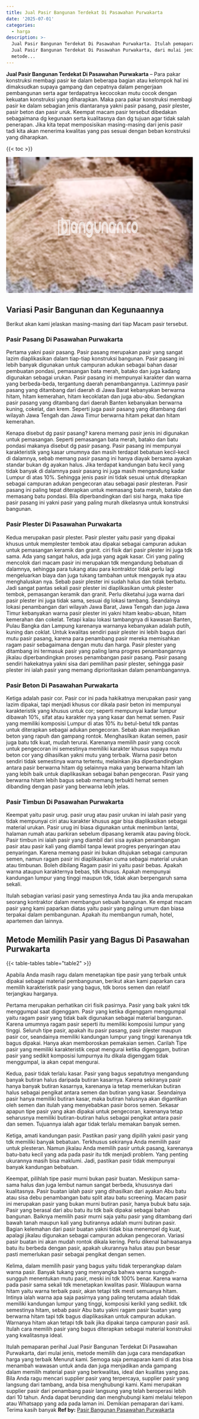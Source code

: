 ```yaml
---
title: Jual Pasir Bangunan Terdekat Di Pasawahan Purwakarta
date: '2025-07-01'
categories:
  - harga
description: >-
  Jual Pasir Bangunan Terdekat Di Pasawahan Purwakarta. Itulah pemaparan perihal
  Jual Pasir Bangunan Terdekat Di Pasawahan Purwakarta, dari mulai jenis,
  metode...
---
```


**Jual Pasir Bangunan Terdekat Di Pasawahan Purwakarta** – Para pakar konstruksi membagi pasir ke dalam beberapa bagian atau kelompok hal ini dimaksudkan supaya gampang dan cepatnya dalam pengerjaan pembangunan serta agar terdapatnya kecocokan mutu cocok dengan kekuatan konstruksi yang diharapkan. Maka para pakar konstruksi membagi pasir ke dalam sebagian jenis diantaranya yakni pasir pasang, pasir plester, pasir beton dan pasir uruk. Keempat macam pasir tersebut dibedakan sebagaimana dg kegunaan serta kualitasnya dan dg tujuan agar tidak salah penerapan. Jika kita tepat memposisikan masing-masing dari jenis pasir tadi kita akan menerima kwalitas yang pas sesuai dengan beban konstruksi yang diharapkan.

{{< toc >}}

![Jual Pasir Bangunan Terdekat Di Pasawahan Purwakarta](/images/jual-pasir-bangunan-37.png)

## Variasi Pasir Bangunan dan Kegunaannya

Berikut akan kami jelaskan masing-masing dari tiap Macam pasir tersebut.

### Pasir Pasang Di Pasawahan Purwakarta

Pertama yakni pasir pasang. Pasir pasang merupakan pasir yang sangat lazim diaplikasikan dalam tiap-tiap konstruksi bangunan. Pasir pasang ini lebih banyak digunakan untuk campuran adukan sebagai bahan dasar pembuatan pondasi, pemasangan bata merah, batako dan juga kadang digunakan sebagai urukan. Pasir pasang ini mempunyai karakter dan warna yang berbeda-beda, tergantung daerah penambangannya. Lazimnya pasir pasang yang ditambang dari daerah di Jawa Barat kebanyakan berwarna hitam, hitam kemerahan, hitam kecoklatan dan juga abu-abu. Sedangkan pasir pasang yang ditambang dari daerah Banten kebanyakan berwarna kuning, cokelat, dan krem. Seperti juga pasir pasang yang ditambang dari wilayah Jawa Tengah dan Jawa Timur berwarna hitam pekat dan hitam kemerahan.

Kenapa disebut dg pasir pasang? karena memang pasir jenis ini digunakan untuk pemasangan. Seperti pemasangan bata merah, batako dan batu pondasi makanya disebut dg pasir pasang. Pasir pasang ini mempunyai karakteristik yang kasar umumnya dan masih terdapat bebatuan kecil-kecil di dalamnya, sebab memang pasir pasang ini hanya diayak bersama ayakan standar bukan dg ayakan halus. Jika terdapat kandungan batu kecil yang tidak banyak di dalamnya pasir pasang ini juga masih mengandung kadar Lumpur di atas 10%. Sehingga jenis pasir ini tidak sesuai untuk diterapkan sebagai campuran adukan pengecoran atau sebagai pasir plesteran. Pasir pasang ini paling tepat diterapkan untuk memasang bata merah, batako dan memasang batu pondasi. Bila diperbandingkan dari sisi harga, maka tipe pasir pasang ini yakni pasir yang paling murah dikelasnya untuk konstruksi bangunan.

### Pasir Plester Di Pasawahan Purwakarta

Kedua merupakan pasir plester. Pasir plester yaitu pasir yang dipakai khusus untuk memplester tembok atau dipakai sebagai campuran adukan untuk pemasangan keramik dan granit. ciri fisik dari pasir plester ini juga tdk sama. Ada yang sangat halus, ada juga yang agak kasar. Ciri yang paling mencolok dari macam pasir ini merupakan tdk mengandung bebatuan di dalamnya, sehingga para tukang atau para kontraktor tidak perlu lagi mengeluarkan biaya dan juga tukang tambahan untuk mengayak nya atau menghaluskan nya. Sebab pasir plester ini sudah halus dan tidak berbatu. Jadi sangat pantas sekali pasir plester ini diaplikasikan untuk plester tembok, pemasangan keramik dan granit. Perlu diketahui juga warna dari pasir plester ini juga tidak sama, sesuai dg lokasi tambang. Seandainya lokasi penambangan dari wilayah Jawa Barat, Jawa Tengah dan juga Jawa Timur kebanyakan warna pasir plester ini yakni hitam keabu-abuan, hitam kemerahan dan cokelat. Tetapi kalau lokasi tambangnya di kawasan Banten, Pulau Bangka dan Lampung karenanya warnanya kebanyakan adalah putih, kuning dan coklat. Untuk kwalitas sendiri pasir plester ini lebih bagus dari mutu pasir pasang, karena para penambang pasir mereka memisahkan ragam pasir sebagaimana dengan mutu dan harga. Pasir plester yang ditambang ini termasuk pasir yang paling lama progres penambangannya jikalau diperbandingkan proses penambangan pasir pasang. Pasir pasang sendiri hakekatnya yakni sisa dari pemilihan pasir plester, sehingga pasir plester ini ialah pasir yang memang diprioritaskan dalam penambangannya.

### Pasir Beton Di Pasawahan Purwakarta

Ketiga adalah pasir cor. Pasir cor ini pada hakikatnya merupakan pasir yang lazim dipakai, tapi menjadi khusus cor dikala pasir beton ini mempunyai karakteristik yang khusus untuk cor; seperti mempunyai kadar lumpur dibawah 10%, sifat atau karakter nya yang kasar dan hemat semen. Pasir yang memiliki komposisi Lumpur di atas 10% itu betul-betul tdk pantas untuk diterapkan sebagai adukan pengecoran. Sebab akan menjadikan beton yang rapuh dan gampang rontok. Menghasilkan ikatan semen, pasir juga batu tdk kuat, mudah terurai. Karenanya memilih pasir yang cocok untuk pengecoran ini semestinya memiliki karakter khusus supaya mutu beton cor yang dihasilkan yakni mutu yang terbaik. Warna pasir beton sendiri tidak semestinya warna tertentu, melainkan jika diperbandingkan antara pasir berwarna hitam dg selainnya maka yang berwarna hitam lah yang lebih baik untuk diaplikasikan sebagai bahan pengecoran. Pasir yang berwarna hitam lebih bagus sebab memang terbukti hemat semen dibanding dengan pasir yang berwarna lebih jelas.

### Pasir Timbun Di Pasawahan Purwakarta

Keempat yaitu pasir urug. pasir urug atau pasir urukan ini ialah pasir yang tidak mempunyai ciri atau karakter khusus agar bisa diaplikasikan sebagai material urukan. Pasir urug ini biasa digunakan untuk menimbun lantai, halaman rumah atau parkiran sebelum dipasang keramik atau paving block. Pasir timbun ini ialah pasir yang diambil dari sisa ayakan penambangan pasir atau pasir kali yang diambil tanpa lewat progres penyaringan atau penyaringan. Karena memang pasir ini bukan ditujukan sebagai campuran semen, namun ragam pasir ini diaplikasikan cuma sebagai material urukan atau timbunan. Boleh dibilang Ragam pasir ini yaitu pasir bebas. Apakah warna ataupun karakternya bebas, tdk khusus. Apakah mempunyai kandungan lumpur yang tinggi maupun tdk, tidak akan berpengaruh sama sekali.

Itulah sebagian variasi pasir yang semestinya Anda tau jika anda merupakan seorang kontraktor dalam membangun sebuah bangunan. Ke empat macam pasir yang kami paparkan diatas yaitu pasir yang paling umum dan biasa terpakai dalam pembangunan. Apakah itu membangun rumah, hotel, apartemen dan lainnya.

## Metode Memilih Pasir yang Bagus Di Pasawahan Purwakarta

{{< table-tables table="table2" >}}

Apabila Anda masih ragu dalam menetapkan tipe pasir yang terbaik untuk dipakai sebagai material pembangunan, berikut akan kami paparkan cara memilih karakteristik pasir yang bagus, tdk boros semen dan relatif terjangkau harganya.

Pertama merupakan perhatikan ciri fisik pasirnya. Pasir yang baik yakni tdk menggumpal saat digenggam. Pasir yang ketika digenggam menggumpal yaitu ragam pasir yang tidak baik digunakan sebagai material bangunan. Karena umumnya ragam pasir seperti itu memiliki komposisi lumpur yang tinggi. Seluruh tipe pasir, apakah itu pasir pasang, pasir plester maupun pasir cor, seandainya memiliki kandungan lumpur yang tinggi karenanya tdk bagus dipakai. Hanya akan memboroskan pemakaian semen. Carilah Tipe pasir yang memiliki karakteristik cepat mengurai ketika digenggam, butiran pasir yang sedikit komposisi lumpurnya itu dikala digenggam tidak menggumpal, ia akan cepat mengurai.

Kedua, pasir tidak terlalu kasar. Pasir yang bagus sepatutnya mengandung banyak butiran halus daripada butiran kasarnya. Karena sekiranya pasir hanya banyak butiran kasarnya, karenanya ia tetap memerlukan butiran halus sebagai pengikat antara semen dan butiran yang kasar. Seandainya pasir hanya memiliki butiran kasar, maka butiran halusnya akan digantikan oleh semen dan itulah yang menyebabkan pasir boros semen. Sekasar apapun tipe pasir yang akan dipakai untuk pengecoran, karenanya tetap seharusnya memiliki butiran-butiran halus sebagai pengikat antara pasir dan semen. Tujuannya ialah agar tidak terlalu memakan banyak semen.

Ketiga, amati kandungan pasir. Pastikan pasir yang dipilih yakni pasir yang tdk memiliki banyak bebatuan. Terkhusus sekiranya Anda memilih pasir untuk plesteran. Namun jikalau Anda memilih pasir untuk pasang, karenanya batu-batu kecil yang ada pada pasir itu tdk menjadi problem. Yang penting ukurannya masih bisa maklumi. Jadi, pastikan pasir tidak mempunyai banyak kandungan bebatuan.

Keempat, pilihlah tipe pasir murni bukan pasir buatan. Meskipun sama-sama halus dan juga lembut namun sangat berbeda, khususnya dari kualitasnya. Pasir buatan ialah pasir yang dihasilkan dari ayakan Abu batu atau sisa debu penambangan batu split atau batu screening. Macam pasir ini merupakan pasir yang bukan murni butiran pasir, hanya bubuk batu saja. Pasir yang berasal dari abu batu itu tdk baik dipakai sebagai bahan bangunan. Baiknya memilih pasir murni saja yaitu pasir yang ditambang dari bawah tanah maupun kali yang butirannya adalah murni butiran pasir. Bagian kelemahan dari pasir buatan yakni tidak bisa menempel dg kuat, apalagi jikalau digunakan sebagai campuran adukan pengecoran. Variasi pasir buatan ini akan mudah rontok dikala kering. Perlu dikenal bahwasanya batu itu berbeda dengan pasir, apakah ukurannya halus atau pun besar pasti memerlukan pasir sebagai pengikat dengan semen.

Kelima, dalam memilih pasir yang bagus yaitu tidak terperangkap dalam warna pasir. Banyak tukang yang menyangka bahwa warna sungguh-sungguh menentukan mutu pasir, meski ini tdk 100% benar. Karena warna pada pasir sama sekali tdk menetapkan kwalitas pasir. Walaupun warna hitam yaitu warna terbaik pasir, akan tetapi tdk mesti semuanya hitam. Intinya ialah warna apa saja pasirnya yang paling terutama adalah tidak memiliki kandungan lumpur yang tinggi, komposisi kerikil yang sedikit. tdk semestinya hitam, sebab pasir Abu batu yakni ragam pasir buatan yang berwarna hitam tapi tdk bagus diaplikasikan untuk campuran adukan. Warnanya hitam akan tetapi tdk baik jika dipakai tanpa campuran pasir asli. Itulah cara memilih pasir yang bagus diterapkan sebagai material konstruksi yang kwalitasnya ideal.

Itulah pemaparan perihal Jual Pasir Bangunan Terdekat Di Pasawahan Purwakarta, dari mulai jenis, metode memilih dan juga cara mendapatkan harga yang terbaik Menurut kami. Semoga saja pemaparan kami di atas bisa menambah wawasan untuk anda dan juga menjadikan anda gampang dalam memilih material pasir yang berkwalitas, ideal dan kualitas yang pas. Bila Anda ragu mencari supplier pasir yang terpercaya, supplier pasir yang langsung dari tambang, anda bisa menghubungi kami. Kami merupakan supplier pasir dari penambang pasir langsung yang telah beroperasi lebih dari 10 tahun. Anda dapat berunding dan menghubungi kami melalui telepon atau Whatsapp yang ada pada laman ini. Demikian pemaparan dari kami. Terima kasih banyak
**Ref by:** [Pasir Bangunan Pasawahan Purwakarta](https://id.wikipedia.org/wiki/Pasir)

